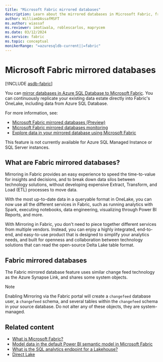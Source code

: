```yaml
---
title: "Microsoft Fabric mirrored databases"
description: Learn about the mirrored databases in Microsoft Fabric, from SQL Server and Azure SQL Database, to allow for real-time analytics of data in Microsoft Fabric.
author: WilliamDAssafMSFT
ms.author: wiassaf
ms.reviewer: imotiwala, roblescarlos, maprycem
ms.date: 03/12/2024
ms.service: fabric
ms.topic: conceptual
monikerRange: "=azuresqldb-current||=fabric"
---
```

# Microsoft Fabric mirrored databases
[!INCLUDE [asdb-fabric](../../includes/applies-to-version/asdb-fabric.md)]

You can [mirror databases in Azure SQL Database to Microsoft Fabric](/fabric/database/mirrored-database/overview). You can continuously replicate your existing data estate directly into Fabric's OneLake, including data from Azure SQL Database.

For more information, see:

- [Microsoft Fabric mirrored databases (Preview)](/fabric/database/mirrored-database/overview)
- [Microsoft Fabric mirrored databases monitoring](/fabric/database/mirrored-database/monitor)
- [Explore data in your mirrored database using Microsoft Fabric](/fabric/database/mirrored-database/explore)

This feature is not currently available for Azure SQL Managed Instance or SQL Server instances.

## What are Fabric mirrored databases?

Mirroring in Fabric provides an easy experience to speed the time-to-value for insights and decisions, and to break down data silos between technology solutions, without developing expensive Extract, Transform, and Load (ETL) processes to move data.

With the most up-to-date data in a queryable format in OneLake, you can now use all the different services in Fabric, such as running analytics with Spark, executing notebooks, data engineering, visualizing through Power BI Reports, and more.

With Mirroring in Fabric, you don't need to piece together different services from multiple vendors. Instead, you can enjoy a highly integrated, end-to-end, and easy-to-use product that is designed to simplify your analytics needs, and built for openness and collaboration between technology solutions that can read the open-source Delta Lake table format.

## Fabric mirrored databases

The Fabric mirrored database feature uses similar change feed technology as the Azure Synapse Link, and shares some system objects.

> [!NOTE]
> Enabling Mirroring via the Fabric portal will create a `changefeed` database user, a `changefeed` schema, and several tables within the `changefeed` schema in your source database. Do not alter any of these objects, they are system-managed.

## Related content

- [What is Microsoft Fabric?](/fabric/get-started/microsoft-fabric-overview)
- [Model data in the default Power BI semantic model in Microsoft Fabric](/fabric/data-warehouse/model-default-power-bi-dataset)
- [What is the SQL analytics endpoint for a Lakehouse?](/fabric/data-engineering/lakehouse-sql-analytics-endpoint)
- [Direct Lake](/power-bi/enterprise/directlake-overview)
